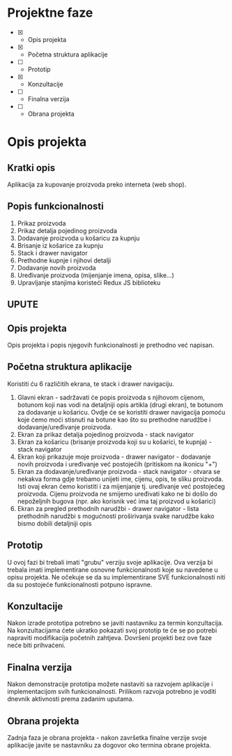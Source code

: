 # Projektne faze
- [x] - Opis projekta
- [x] - Početna struktura aplikacije
- [ ] - Prototip
- [x] - Konzultacije
- [ ] - Finalna verzija
- [ ] - Obrana projekta

# Opis projekta
## Kratki opis
Aplikacija za kupovanje proizvoda preko interneta (web shop).

## Popis funkcionalnosti
1. Prikaz proizvoda
2. Prikaz detalja pojedinog proizvoda
3. Dodavanje proizvoda u košaricu za kupnju
4. Brisanje iz košarice za kupnju
5. Stack i drawer navigator
6. Prethodne kupnje i njihovi detalji
7. Dodavanje novih proizvoda
8. Uređivanje proizvoda (mijenjanje imena, opisa, slike...)
9. Upravljanje stanjima koristeći Redux JS biblioteku

## UPUTE
## Opis projekta
Opis projekta i popis njegovih funkcionalnosti je prethodno već napisan.

## Početna struktura aplikacije
Koristiti ću 6 različitih ekrana, te stack i drawer navigaciju. 
1. Glavni ekran - sadržavati će popis proizvoda s njihovom cijenom, botunom koji nas vodi na detaljniji opis artikla (drugi ekran), te botunom za dodavanje u košaricu.
Ovdje će se koristiti drawer navigacija pomoću koje ćemo moći stisnuti na botune kao što su prethodne narudžbe i dodavanje/uređivanje proizvoda.
2. Ekran za prikaz detalja pojedinog proizvoda - stack navigator
3. Ekran za košaricu (brisanje proizvoda koji su u košarici, te kupnja) - stack navigator
4. Ekran koji prikazuje moje proizvoda - drawer navigator - dodavanje novih proizvoda i uređivanje već postojećih (pritiskom na ikonicu "+")
5. Ekran za dodavanje/uređivanje proizvoda - stack navigator - otvara se nekakva forma gdje trebamo unijeti ime, cijenu, opis, te sliku proizvoda. Isti ovaj ekran ćemo koristiti i za mijenjanje tj. uređivanje već postojećeg proizvoda. Cijenu proizvoda ne smijemo uređivati kako ne bi došlo do nepoželjnih bugova (npr. ako korisnik već ima taj proizvod u košarici)
6. Ekran za pregled prethodnih narudžbi - drawer navigator - lista prethodnih narudžbi s mogućnosti proširivanja svake narudžbe kako bismo dobili detaljniji opis

## Prototip
U ovoj fazi bi trebali imati "grubu" verziju svoje aplikacije. Ova verzija bi trebala imati implementirane osnovne funkcionalnosti koje su navedene u opisu projekta. Ne očekuje se da su implementirane SVE funkcionalnosti niti da su postojeće funkcionalnosti potpuno ispravne.

## Konzultacije
Nakon izrade prototipa potrebno se javiti nastavniku za termin konzultacija. Na konzultacijama ćete ukratko pokazati svoj prototip te će se po potrebi napraviti modifikacija početnih zahtjeva. Dovršeni projekti bez ove faze neće biti prihvaćeni.

## Finalna verzija
Nakon demonstracije prototipa možete nastaviti sa razvojem aplikacije i implementacijom svih funkcionalnosti. Prilikom razvoja potrebno je voditi dnevnik aktivnosti prema zadanim uputama.

## Obrana projekta
Zadnja faza je obrana projekta - nakon završetka finalne verzije svoje aplikacije javite se nastavniku za dogovor oko termina obrane projekta.